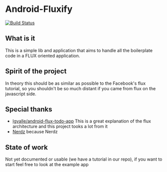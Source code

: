 Android-Fluxify
===============

[![Build Status](https://travis-ci.org/unsign3d/android-fluxify.svg?branch=master)](https://travis-ci.org/unsign3d/android-fluxify)

What is it
----------

This is a simple lib and application that aims to handle all the boilerplate code in a FLUX oriented application.

Spirit of the project
---------------------

In theory this should be as similar as possible to the Facebook's flux tutorial, so you shouldn't be so much distant if you came from flux on the javascript side.

Special thanks
--------------

-	[lgvalle/android-flux-todo-app](https://github.com/lgvalle/android-flux-todo-app) This is a great explanation of the flux architecture and this project tooks a lot from it
-	[Nerdz](https://nerdz.eu) because Nerdz

State of work
-------------

Not yet documented or usable (we have a tutorial in our repo), if you want to start feel free to look at the example app
